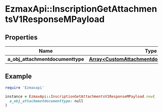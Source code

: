 # EzmaxApi::InscriptionGetAttachmentsV1ResponseMPayload

## Properties

| Name | Type | Description | Notes |
| ---- | ---- | ----------- | ----- |
| **a_obj_attachmentdocumenttype** | [**Array&lt;CustomAttachmentdocumenttypeResponse&gt;**](CustomAttachmentdocumenttypeResponse.md) |  |  |

## Example

```ruby
require 'Ezmaxapi'

instance = EzmaxApi::InscriptionGetAttachmentsV1ResponseMPayload.new(
  a_obj_attachmentdocumenttype: null
)
```

